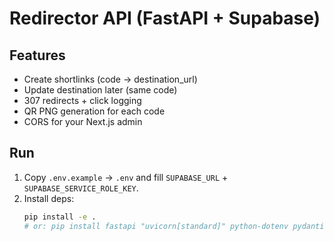 # Redirector API (FastAPI + Supabase)

## Features
- Create shortlinks (code → destination_url)
- Update destination later (same code)
- 307 redirects + click logging
- QR PNG generation for each code
- CORS for your Next.js admin

## Run
1. Copy `.env.example` → `.env` and fill `SUPABASE_URL` + `SUPABASE_SERVICE_ROLE_KEY`.
2. Install deps:
   ```bash
   pip install -e .
   # or: pip install fastapi "uvicorn[standard]" python-dotenv pydantic pydantic-settings supabase "qrcode[pil]"

